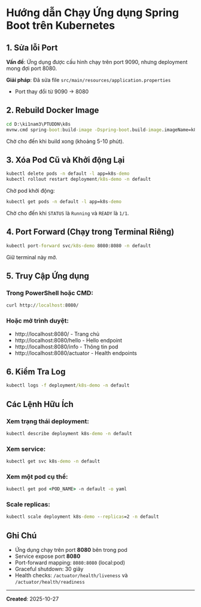 # Hướng dẫn Chạy Ứng dụng Spring Boot trên Kubernetes

## 1. Sửa lỗi Port

**Vấn đề**: Ứng dụng được cấu hình chạy trên port 9090, nhưng deployment mong đợi port 8080.

**Giải pháp**: Đã sửa file `src/main/resources/application.properties`
- Port thay đổi từ 9090 → 8080

## 2. Rebuild Docker Image

```cmd
cd D:\ki1nam3\PTUDDN\k8s
mvnw.cmd spring-boot:build-image -Dspring-boot.build-image.imageName=k8s-demo:latest -DskipTests
```

Chờ cho đến khi build xong (khoảng 5-10 phút).

## 3. Xóa Pod Cũ và Khởi động Lại

```cmd
kubectl delete pods -n default -l app=k8s-demo
kubectl rollout restart deployment/k8s-demo -n default
```

Chờ pod khởi động:
```cmd
kubectl get pods -n default -l app=k8s-demo
```

Chờ cho đến khi `STATUS` là `Running` và `READY` là `1/1`.

## 4. Port Forward (Chạy trong Terminal Riêng)

```cmd
kubectl port-forward svc/k8s-demo 8080:8080 -n default
```

Giữ terminal này mở.

## 5. Truy Cập Ứng dụng

### Trong PowerShell hoặc CMD:
```cmd
curl http://localhost:8080/
```

### Hoặc mở trình duyệt:
- http://localhost:8080/ - Trang chủ
- http://localhost:8080/hello - Hello endpoint
- http://localhost:8080/info - Thông tin pod
- http://localhost:8080/actuator - Health endpoints

## 6. Kiểm Tra Log

```cmd
kubectl logs -f deployment/k8s-demo -n default
```

## Các Lệnh Hữu Ích

### Xem trạng thái deployment:
```cmd
kubectl describe deployment k8s-demo -n default
```

### Xem service:
```cmd
kubectl get svc k8s-demo -n default
```

### Xem một pod cụ thể:
```cmd
kubectl get pod <POD_NAME> -n default -o yaml
```

### Scale replicas:
```cmd
kubectl scale deployment k8s-demo --replicas=2 -n default
```

## Ghi Chú

- Ứng dụng chạy trên port **8080** bên trong pod
- Service expose port **8080** 
- Port-forward mapping: `8080:8080` (local:pod)
- Graceful shutdown: 30 giây
- Health checks: `/actuator/health/liveness` và `/actuator/health/readiness`

---

**Created**: 2025-10-27

